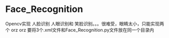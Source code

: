 # Face_Recognition
Opencv实现 人脸识别 人眼识别和 笑脸识别。。。很难受，眼睛太小，只能实现两个 orz orz
要将3个.xml文件和Face_Recognition.py文件放在同一个目录内
